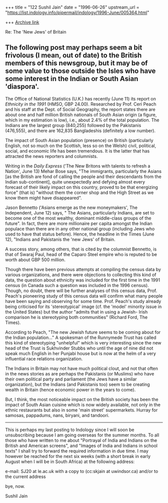 +++
title = "122 Sushil Jain"
date = "1996-06-26"
upstream_url = "https://list.indology.info/pipermail/indology/1996-June/005364.html"

+++
[Archive link](https://list.indology.info/pipermail/indology/1996-June/005364.html)

Re: The 'New Jews' of Britain

The following post may perhaps seem a bit frivolous (I mean, out
of date) to the British members of this newsgroup, but it may be
of some value to those outside the Isles who have some interest
in the Indian or South Asian 'diaspora'.
------------------

The Office of National Statistics (U.K.) has recently (June 11)
its report on *Ethnicity in the 1991* (HMSO, GBP 24.00).
Researched by Prof. Ceri Peach and his staff at the Dept. of
Social Geography, the report states there are about one and half
million British nationals of South Asian origin (a figure, which
in my estimation is low), i.e., about 2.4% of the total
population. The Indians are the largest group (840,255) followed
by the Pakistanis (476,555), and there are 162,835 Bangladeshis
(definitely a low number). 

The impact of South Asian population (presence) on British
(particularly English, not so much on the Scottish, less so on
the Welsh) civil, political, social, and economic life has been
tremendous. It is the latter that has attracted the news
reporters and columnists.

Writing in the _Daily Express_ ('The New Britons with talents to
refresh a Nation', June 13) Mehar Bose says, "The immigrants,
particularly the Asians [as the British are fond of calling the
people and their descendants from the Indian sub-continent],
quite unexpectedly and defying almost every forecast of their
likely impact on this country, proved to be that energizing
force" (that is) "without them the corner shop and the High
Street as we know them might have disappeared".

Jason Bennetto ('Asians emerge as the new moneymakers', The
Independent, June 12) says, " The Asians, particularly Indians,
are set to become one of the most wealthy, dominant middle-class
groups of the future". In fact, there are more millionaire per
capita amongst the Indian populace than there are in any other
national group (including Jews who used to have that status
before). Hence, the headline in the Times (June 12), "Indians and
Pakistanis the 'new Jews' of Britain.

A success story, among others, that is cited by the columnist
Bennetto, is that of Swaraj Paul, head of the Caparo Steel empire
who is reputed to be worth about GBP 500 million. 

Though there have been previous attempts at compiling the census
data by various organizations, and there were objections to
collecting this kind of data, the question about ethnicity was
included for the first time in the 1991 census (in Canada such a
question was included in the 1996 census). Though, no doubt,
there will be further analyses of this census data, Prof. Peach's
pioneering study of this census data will confirm what many
people have been saying and observing for some time.
Prof. Peach's study already being criticised for its
'stereotypical' image (cf. the 'model' minority issue in the
United States) but the author "admits that in using a Jewish-
Irish comparison he is stereotyping both communities" (Richard
Ford, The Times).

According to Peach, "The new Jewish future seems to be coming
about for the Indian population..." A spokesman of the Runnymede
Trust has called this kind of stereotyping "unhelpful" which is
very interesting since the new head of the Trust is Sukhvinder
Stubbs who until the age of nine did not speak much English in
her Punjabi house but is now at the helm of a very influential
race relations organization.

The Indians in Britain may not have much political clout, and not
that often in the news stories as are perhaps the Pakistanis (or
Muslims) who have their own political party and parliament (the
Jews have a similar organization), but the Indians (and
Pakistanis too) seem to be creating wealth in Britain (hence
economic power in the years to come).

But, I think, the most noticeable impact on the British society
has been the impact of South Asian cuisine which is now widely
available, not only in the ethnic restaurants but also in some
'main street' supermarkets. Hurray for samosas, pappadums, nans,
biryani, and tandoori.

-------------------
This is perhaps my last posting to Indology since I will soon be
unsubscribing because I am going overseas for the summer months.
To all those who have written to me about "Portrayal of India and
Indians on the British and American screens", and "Images of
India and Indians in school texts" I shall try to forward the
required information in due time. I may however be reached for
the next six weeks (with a short break in early August when I
will be in South Africa) at the following address:

e-mail: SJ20 at le.ac.uk
with a copy to (cc:skjain at uwindsor.ca) 
and/or to the current address

bye, now.

Sushil Jain






